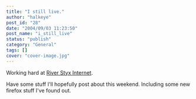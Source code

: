 ```yaml
---
title: "I still live."
author: "halkeye"
post_id: "28"
date: "2004/09/03 11:23:50"
post_name: "i_still_live"
status: "publish"
category: "General"
tags: []
cover: "cover-image.jpg"
---
```


Working hard at [River Styx Internet](https://www.riverstyx.net).  

Have some stuff I'll hopefully post about this weekend. Including some new firefox stuff I've found out.
